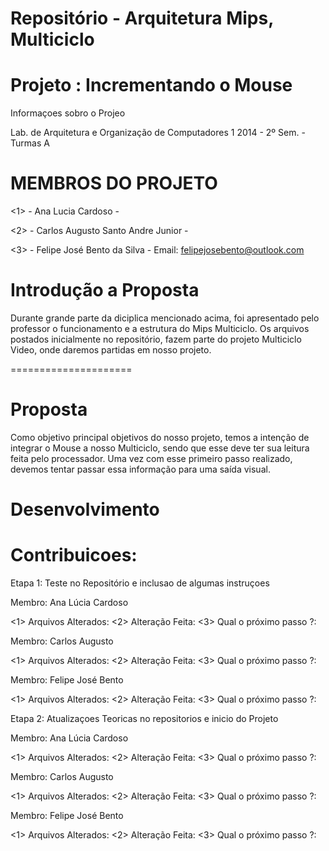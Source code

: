 Repositório - Arquitetura Mips, Multiciclo
===========================================


Projeto : Incrementando o Mouse
================================


Informaçoes sobro o Projeo


Lab. de Arquitetura e Organização de Computadores 1
2014 - 2º Sem. - Turmas A


MEMBROS DO PROJETO
=====================


<1> - Ana Lucia Cardoso - 

<2> - Carlos Augusto Santo Andre Junior - 

<3> - Felipe José Bento da Silva - Email: felipejosebento@outlook.com


Introdução a Proposta
======================


Durante grande parte da diciplica mencionado acima, foi apresentado pelo professor o funcionamento e a estrutura do Mips Multiciclo. Os arquivos postados inicialmente no repositório, fazem parte do projeto Multiciclo Video, onde daremos partidas em nosso projeto.


=====================


Proposta
=========

Como objetivo principal objetivos do nosso projeto, temos a intenção de integrar o Mouse a nosso Multiciclo, sendo que esse deve ter sua leitura feita pelo processador. Uma vez com esse primeiro passo realizado, devemos tentar passar essa informação para uma saída visual.


Desenvolvimento
====================


Contribuicoes:
===============


Etapa 1: Teste no Repositório e inclusao de algumas instruçoes



Membro: Ana Lúcia Cardoso 


  
  <1> Arquivos Alterados:
  <2> Alteração Feita:
  <3> Qual o próximo passo ?: 



Membro: Carlos Augusto


  
  <1> Arquivos Alterados:
  <2> Alteração Feita:
  <3> Qual o próximo passo ?: 



Membro: Felipe José Bento

  
  
  <1> Arquivos Alterados: 
  <2> Alteração Feita: 
  <3> Qual o próximo passo ?:  
  

  
Etapa 2: Atualizaçoes Teoricas no repositorios e inicio do Projeto 



Membro: Ana Lúcia Cardoso 

  
  
  <1> Arquivos Alterados:
  <2> Alteração Feita:
  <3> Qual o próximo passo ?: 



Membro: Carlos Augusto



  <1> Arquivos Alterados:
  <2> Alteração Feita:
  <3> Qual o próximo passo ?: 



Membro: Felipe José Bento

  
  
  <1> Arquivos Alterados:
  <2> Alteração Feita:
  <3> Qual o próximo passo ?: 



